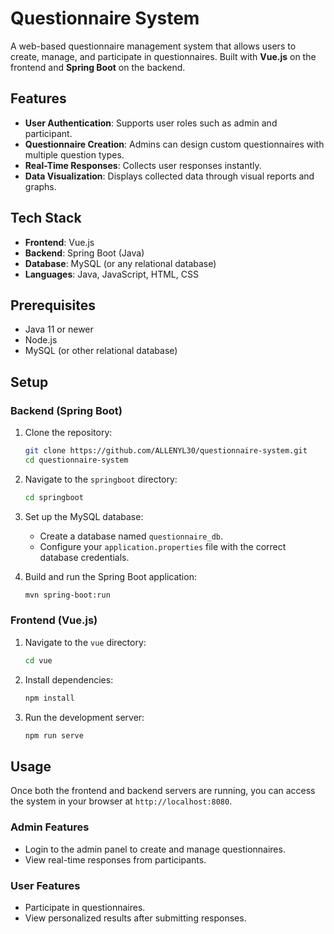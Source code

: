 # Questionnaire System

A web-based questionnaire management system that allows users to create, manage, and participate in questionnaires. Built with **Vue.js** on the frontend and **Spring Boot** on the backend.

## Features

- **User Authentication**: Supports user roles such as admin and participant.
- **Questionnaire Creation**: Admins can design custom questionnaires with multiple question types.
- **Real-Time Responses**: Collects user responses instantly.
- **Data Visualization**: Displays collected data through visual reports and graphs.

## Tech Stack

- **Frontend**: Vue.js
- **Backend**: Spring Boot (Java)
- **Database**: MySQL (or any relational database)
- **Languages**: Java, JavaScript, HTML, CSS

## Prerequisites

- Java 11 or newer
- Node.js
- MySQL (or other relational database)

## Setup

### Backend (Spring Boot)

1. Clone the repository:
   ```bash
   git clone https://github.com/ALLENYL30/questionnaire-system.git
   cd questionnaire-system
   ```

2. Navigate to the `springboot` directory:
   ```bash
   cd springboot
   ```

3. Set up the MySQL database:
   - Create a database named `questionnaire_db`.
   - Configure your `application.properties` file with the correct database credentials.

4. Build and run the Spring Boot application:
   ```bash
   mvn spring-boot:run
   ```

### Frontend (Vue.js)

1. Navigate to the `vue` directory:
   ```bash
   cd vue
   ```

2. Install dependencies:
   ```bash
   npm install
   ```

3. Run the development server:
   ```bash
   npm run serve
   ```

## Usage

Once both the frontend and backend servers are running, you can access the system in your browser at `http://localhost:8080`.

### Admin Features

- Login to the admin panel to create and manage questionnaires.
- View real-time responses from participants.

### User Features

- Participate in questionnaires.
- View personalized results after submitting responses.
